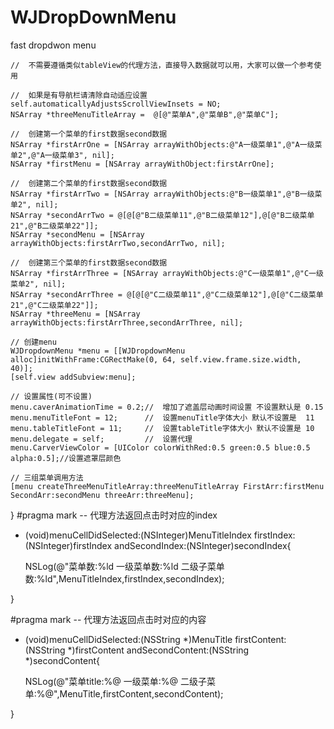 # WJDropDownMenu
fast dropdwon menu

    //  不需要遵循类似tableView的代理方法，直接导入数据就可以用，大家可以做一个参考使用

    //  如果是有导航栏请清除自动适应设置
    self.automaticallyAdjustsScrollViewInsets = NO;
    NSArray *threeMenuTitleArray =  @[@"菜单A",@"菜单B",@"菜单C"];

    //  创建第一个菜单的first数据second数据
    NSArray *firstArrOne = [NSArray arrayWithObjects:@"A一级菜单1",@"A一级菜单2",@"A一级菜单3", nil];
    NSArray *firstMenu = [NSArray arrayWithObject:firstArrOne];
    
    //  创建第二个菜单的first数据second数据
    NSArray *firstArrTwo = [NSArray arrayWithObjects:@"B一级菜单1",@"B一级菜单2", nil];
    NSArray *secondArrTwo = @[@[@"B二级菜单11",@"B二级菜单12"],@[@"B二级菜单21",@"B二级菜单22"]];
    NSArray *secondMenu = [NSArray arrayWithObjects:firstArrTwo,secondArrTwo, nil];
    
    //  创建第三个菜单的first数据second数据
    NSArray *firstArrThree = [NSArray arrayWithObjects:@"C一级菜单1",@"C一级菜单2", nil];
    NSArray *secondArrThree = @[@[@"C二级菜单11",@"C二级菜单12"],@[@"C二级菜单21",@"C二级菜单22"]];
    NSArray *threeMenu = [NSArray arrayWithObjects:firstArrThree,secondArrThree, nil];
    
    // 创建menu
    WJDropdownMenu *menu = [[WJDropdownMenu alloc]initWithFrame:CGRectMake(0, 64, self.view.frame.size.width, 40)];
    [self.view addSubview:menu];
    
    // 设置属性(可不设置)
    menu.caverAnimationTime = 0.2;//  增加了遮盖层动画时间设置 不设置默认是 0.15
    menu.menuTitleFont = 12;      //  设置menuTitle字体大小 默认不设置是  11
    menu.tableTitleFont = 11;     //  设置tableTitle字体大小 默认不设置是 10
    menu.delegate = self;         //  设置代理
    menu.CarverViewColor = [UIColor colorWithRed:0.5 green:0.5 blue:0.5 alpha:0.5];//设置遮罩层颜色
    
    // 三组菜单调用方法
    [menu createThreeMenuTitleArray:threeMenuTitleArray FirstArr:firstMenu SecondArr:secondMenu threeArr:threeMenu];
    
    
}
#pragma mark -- 代理方法返回点击时对应的index
- (void)menuCellDidSelected:(NSInteger)MenuTitleIndex firstIndex:(NSInteger)firstIndex andSecondIndex:(NSInteger)secondIndex{

    NSLog(@"菜单数:%ld     一级菜单数:%ld      二级子菜单数:%ld",MenuTitleIndex,firstIndex,secondIndex);
    
}

#pragma mark -- 代理方法返回点击时对应的内容
- (void)menuCellDidSelected:(NSString *)MenuTitle firstContent:(NSString *)firstContent andSecondContent:(NSString *)secondContent{

    NSLog(@"菜单title:%@   一级菜单:%@         二级子菜单:%@",MenuTitle,firstContent,secondContent);
  
}


